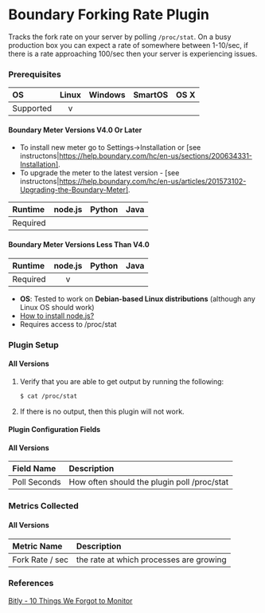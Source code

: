 # Boundary Forking Rate Plugin

Tracks the fork rate on your server by polling `/proc/stat`. On a busy production box you can expect a rate of somewhere between 1-10/sec, if there is a rate approaching 100/sec then your server is experiencing issues.

### Prerequisites

|     OS    | Linux | Windows | SmartOS | OS X |
|:----------|:-----:|:-------:|:-------:|:----:|
| Supported |   v   |         |         |      |

#### Boundary Meter Versions V4.0 Or Later

- To install new meter go to Settings->Installation or [see instructons|https://help.boundary.com/hc/en-us/sections/200634331-Installation]. 
- To upgrade the meter to the latest version - [see instructons|https://help.boundary.com/hc/en-us/articles/201573102-Upgrading-the-Boundary-Meter].

|  Runtime | node.js | Python | Java |
|:---------|:-------:|:------:|:----:|
| Required |         |        |      |

#### Boundary Meter Versions Less Than V4.0

|  Runtime | node.js | Python | Java |
|:---------|:-------:|:------:|:----:|
| Required |    v    |        |      |


- **OS**: Tested to work on **Debian-based Linux distributions** (although any Linux OS should work)
- [How to install node.js?](https://help.boundary.com/hc/articles/202360701)
- Requires access to /proc/stat 

### Plugin Setup

#### All Versions

1. Verify that you are able to get output by running the following:
     ```bash
     $ cat /proc/stat
     ```
2. If there is no output, then this plugin will not work.

#### Plugin Configuration Fields

#### All Versions

|Field Name  |Description                                |
|:-----------|:------------------------------------------|
|Poll Seconds|How often should the plugin poll /proc/stat|

### Metrics Collected

#### All Versions

|Metric Name    |Description                            |
|:--------------|:--------------------------------------|
|Fork Rate / sec|the rate at which processes are growing|

### References
[Bitly - 10 Things We Forgot to Monitor](http://word.bitly.com/post/74839060954/ten-things-to-monitor)
